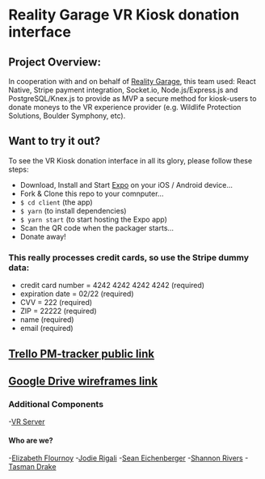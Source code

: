 # Reality Garage VR Kiosk donation interface

## Project Overview:
In cooperation with and on behalf of [Reality Garage](http://realitygarage.com/), this team used: React Native, Stripe payment integration, Socket.io, Node.js/Express.js and PostgreSQL/Knex.js to provide as MVP a secure method for kiosk-users to donate moneys to the VR experience provider (e.g. Wildlife Protection Solutions, Boulder Symphony, etc).

## Want to try it out?
To see the VR Kiosk donation interface in all its glory, please follow these steps:
- Download, Install and Start [Expo](https://expo.io/) on your iOS / Android device...
- Fork & Clone this repo to your comnputer...
- ```$ cd client``` (the app)
- ```$ yarn``` (to install dependencies)
- ```$ yarn start``` (to start hosting the Expo app)
- Scan the QR code when the packager starts...
- Donate away!

### This really processes credit cards, so use the Stripe dummy data:
- credit card number = 4242 4242 4242 4242 (required)
- expiration date = 02/22 (required)
- CVV = 222 (required)
- ZIP = 22222 (required)
- name (required)
- email (required)


## [Trello PM-tracker public link](https://trello.com/b/NjV8tJT7/vr-app)
## [Google Drive wireframes link](https://drive.google.com/drive/folders/0BwXfo7CF48C2SjZaU2lRNVhWWFk)

### Additional Components
-[VR Server](https://github.com/tasmandrake/vr_server)

#### Who are we?
-[Elizabeth Flournoy](https://github.com/emflournoy)
-[Jodie Rigali](https://github.com/jmrigali)
-[Sean Eichenberger](https://github.com/speichs)
-[Shannon Rivers](https://github.com/senbenito)
-[Tasman Drake](https://github.com/tasmandrake)
